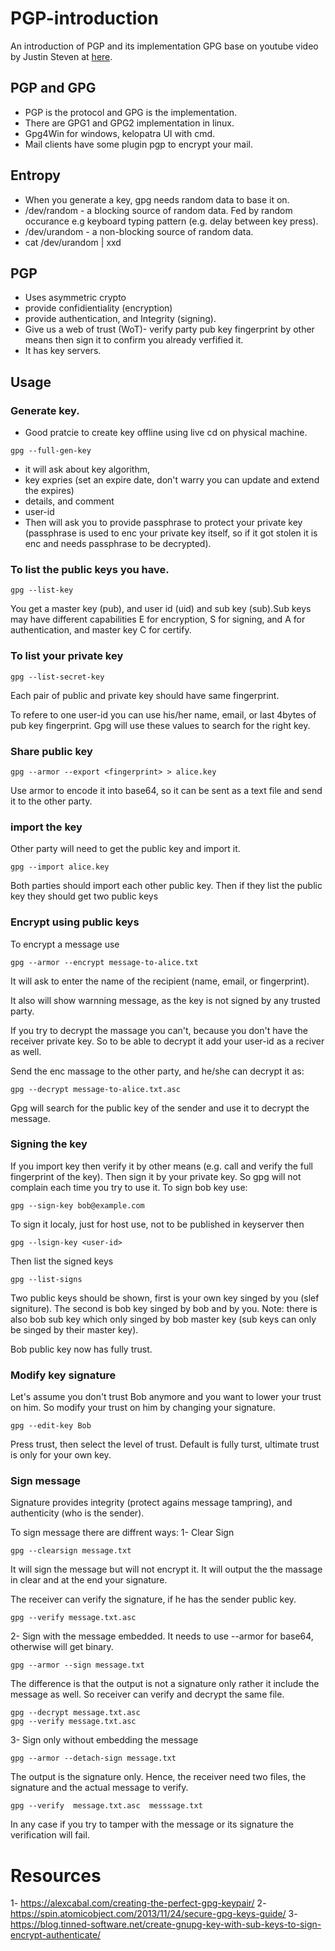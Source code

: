 # PGP-introduction
An introduction of PGP and its implementation GPG base on youtube video by Justin Steven at [here](https://www.youtube.com/watch?v=Qp9ZOgLN6V0).


## PGP and GPG
- PGP is the protocol and GPG is the implementation. 
- There are GPG1 and GPG2 implementation in linux. 
- Gpg4Win for windows, kelopatra UI with cmd. 
- Mail clients have some plugin pgp to encrypt your mail.

## Entropy
- When you generate a key, gpg needs random data to base it on. 
- /dev/random - a blocking source of random data. Fed by random occurance e.g keyboard typing pattern (e.g. delay between key press).
- /dev/urandom - a non-blocking source of random data. 
- cat /dev/urandom | xxd

## PGP
- Uses asymmetric crypto 
- provide confidientiality (encryption)
- provide authentication, and Integrity (signing).  
- Give us a web of trust (WoT)- verify party pub key fingerprint by other means then sign it to confirm you already verfified it. 
- It has key servers.


## Usage
### Generate key.
- Good pratcie to create key offline using live cd on physical machine. 
```
gpg --full-gen-key
``` 
- it will ask about key algorithm, 
- key expries (set an expire date, don't warry you can update and extend the expires)
- details, and comment
- user-id
- Then will ask you to provide passphrase to protect your private key (passphrase is used to enc your private key itself, so if it got stolen it is enc and needs passphrase to be decrypted). 

### To list the public keys you have. 
```
gpg --list-key
```
You get a master key (pub), and user id (uid) and sub key (sub).Sub keys may have different capabilities E for encryption, S for signing, and A for authentication, and master key C for certify. 

### To list your private key

```
gpg --list-secret-key
```
Each pair of public and private key should have same fingerprint. 

To refere to one user-id you can use his/her name, email, or last 4bytes of pub key fingerprint. Gpg will use these values to search for the right key.

### Share public key
```
gpg --armor --export <fingerprint> > alice.key
```
Use armor to encode it into base64, so it can be sent as a text file and send it to the other party. 

### import the key
Other party will need to get the public key and import it. 
```
gpg --import alice.key
``` 
Both parties should import each other public key. Then if they list the public key they should get two public keys


### Encrypt using public keys
To encrypt a message use
```
gpg --armor --encrypt message-to-alice.txt
```
It will ask to enter the name of the recipient (name, email, or fingerprint). 
 
It also will show warnning message, as the key is not signed by any trusted party. 

If you try to decrypt the massage you can't, because you don't have the receiver private key. So to be able to decrypt it add your user-id as a reciver as well. 

Send the enc massage to the other party, and he/she can decrypt it as:
```
gpg --decrypt message-to-alice.txt.asc
```
Gpg will search for the public key of the sender and use it to decrypt the message. 


### Signing the key
If you import key then verify it by other means (e.g. call and verify the full fingerprint of the key). Then sign it by your private key. So gpg will not complain each time you try to use it. 
To sign bob key use:
```
gpg --sign-key bob@example.com
```
To sign it localy, just for host use, not to be published in keyserver then 
```
gpg --lsign-key <user-id>
```

Then list the signed keys

```
gpg --list-signs
```
Two public keys should be shown, first is your own key singed by you (slef signiture). The second is bob key singed by bob and by you. Note: there is also bob sub key which only singed by bob master key (sub keys can only be singed by their master key).

Bob public key now has fully trust. 

### Modify key signature
Let's assume you don't trust  Bob anymore and you want to lower your trust on him. So modify your trust on him by changing your signature. 

```
gpg --edit-key Bob
```
Press trust, then select the level of trust. Default is fully turst, ultimate trust is only for your own key.

### Sign message
Signature provides integrity (protect agains message tampring), and authenticity (who is the sender). 

To sign message there are diffrent ways:
1- Clear Sign 
```
gpg --clearsign message.txt
``` 
It will sign the message but will not encrypt it. It will output the the massage in clear and at the end your signature. 

The receiver can verify the signature, if he has the sender public key. 
```
gpg --verify message.txt.asc
```

2- Sign with the message embedded.
It needs to use --armor for base64, otherwise will get binary. 
```
gpg --armor --sign message.txt
```
The difference is that the output is not a signature only rather it include the message as well. 
So receiver can verify and decrypt the same file.

```
gpg --decrypt message.txt.asc
gpg --verify message.txt.asc
```
3- Sign only without embedding the message

```
gpg --armor --detach-sign message.txt
```
The output is the signature only. Hence, the receiver need two files, the signature and the actual message to verify. 
```
gpg --verify  message.txt.asc  messsage.txt
```

In any case if you try to tamper with the message or its signature the verification will fail. 

# Resources
1- https://alexcabal.com/creating-the-perfect-gpg-keypair/
2- https://spin.atomicobject.com/2013/11/24/secure-gpg-keys-guide/
3- https://blog.tinned-software.net/create-gnupg-key-with-sub-keys-to-sign-encrypt-authenticate/

